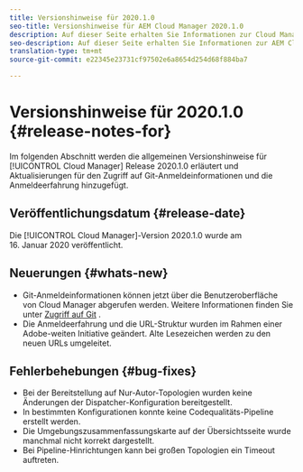 ```yaml
---
title: Versionshinweise für 2020.1.0
seo-title: Versionshinweise für AEM Cloud Manager 2020.1.0
description: Auf dieser Seite erhalten Sie Informationen zur Cloud Manager-Version 2020.1.0
seo-description: Auf dieser Seite erhalten Sie Informationen zur AEM Cloud Manager-Version 2020.1.0
translation-type: tm+mt
source-git-commit: e22345e23731cf97502e6a8654d254d68f884ba7

---
```


# Versionshinweise für 2020.1.0 {#release-notes-for}

Im folgenden Abschnitt werden die allgemeinen Versionshinweise für [!UICONTROL Cloud Manager] Release 2020.1.0 erläutert und Aktualisierungen für den Zugriff auf Git-Anmeldeinformationen und die Anmeldeerfahrung hinzugefügt.

## Veröffentlichungsdatum {#release-date}

Die [!UICONTROL Cloud Manager]-Version 2020.1.0 wurde am 16. Januar 2020 veröffentlicht.

## Neuerungen {#whats-new}

* Git-Anmeldeinformationen können jetzt über die Benutzeroberfläche von Cloud Manager abgerufen werden. Weitere Informationen finden Sie unter [Zugriff auf Git](/help/using/accessing-git.md) .
* Die Anmeldeerfahrung und die URL-Struktur wurden im Rahmen einer Adobe-weiten Initiative geändert. Alte Lesezeichen werden zu den neuen URLs umgeleitet.


## Fehlerbehebungen {#bug-fixes}

* Bei der Bereitstellung auf Nur-Autor-Topologien wurden keine Änderungen der Dispatcher-Konfiguration bereitgestellt.
* In bestimmten Konfigurationen konnte keine Codequalitäts-Pipeline erstellt werden.
* Die Umgebungszusammenfassungskarte auf der Übersichtsseite wurde manchmal nicht korrekt dargestellt.
* Bei Pipeline-Hinrichtungen kann bei großen Topologien ein Timeout auftreten.
